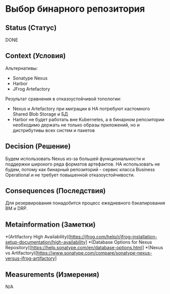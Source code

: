 # Выбор бинарного репозитория

## Status (Статус)
DONE

## Context (Условия)
Альтернативы:
* Sonatype Nexus
* Harbor
* JFrog Artefactory

Результат сравнения в отказоустойчивой топологии:
- Nexus и Artefactory при миграции в HA потребуют кастомного Shared Blob Storage и БД
- Harbor не будет работать вне Kubernetes, а в бинарном репозитории необходимо держать не только образы приложений, но и дистрибутивы всех систем и пакетов

## Decision (Решение)
Будем использовать Nexus из-за большей функциональности и поддержки широкого ряда форматов артефактов. HA использовать не будем, потому как бинарный репозиторий - сервис класса Business Operational и не требует повышенной отказоустойчивости. 

## Consequences (Последствия)
Для резервирования понадобится процесс ежедневного бэкапирования ВМ и DRP.

## Metainformation (Заметки)
*(Artifactory High Availability)[https://jfrog.com/help/r/jfrog-installation-setup-documentation/high-availability]
*(Database Options for Nexus Repository)[https://help.sonatype.com/en/database-options.html]
*(Nexus vs Artifactory)[https://www.sonatype.com/compare/sonatype-nexus-versus-jfrog-artifactory]

## Measurements (Измерения)
N/A
